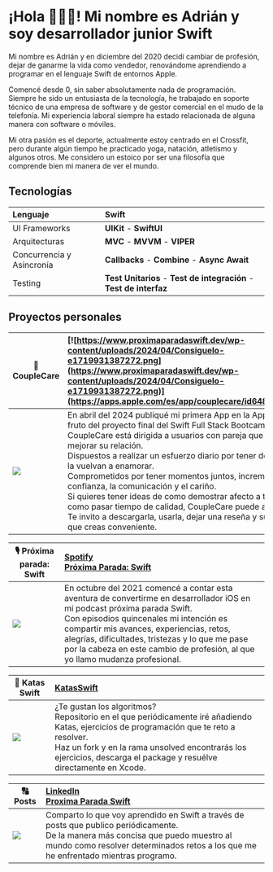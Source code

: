 # ¡Hola 🙋🏻‍♂️! Mi nombre es Adrián y soy desarrollador junior Swift

Mi nombre es Adrián y en diciembre del 2020 decidí cambiar de profesión, dejar de ganarme la vida como vendedor, renovándome aprendiendo a programar en el lenguaje Swift de entornos Apple.

Comencé desde 0, sin saber absolutamente nada de programación. Siempre he sido un entusiasta de la tecnología, he trabajado en soporte técnico de una empresa de software y de gestor comercial en el mudo de la telefonía. Mi experiencia laboral siempre ha estado relacionada de alguna manera con software o móviles. 

Mi otra pasión es el deporte, actualmente estoy centrado en el Crossfit, pero durante algún tiempo he practicado yoga, natación, atletismo y algunos otros. Me considero un estoico por ser una filosofía que comprende bien mi manera de ver el mundo.


## Tecnologías
|Lenguaje| **Swift**| 
|:--------|:-------|
|UI Frameworks| **UIKit** - **SwiftUI**|
|Arquitecturas| **MVC** - **MVVM** - **VIPER**|
|Concurrencia y Asincronía| **Callbacks** - **Combine** - **Async Await**|
|Testing| **Test Unitarios** - **Test de integración** - **Test de interfaz**|

## Proyectos personales

|**🩶 CoupleCare**| [![https://www.proximaparadaswift.dev/wp-content/uploads/2024/04/Consiguelo-e1719931387272.png](https://www.proximaparadaswift.dev/wp-content/uploads/2024/04/Consiguelo-e1719931387272.png)](https://apps.apple.com/es/app/couplecare/id6480206315)|
|---|:---|
|[![](https://www.proximaparadaswift.dev/wp-content/uploads/2024/03/196.png)](https://apps.apple.com/es/app/couplecare/id6480206315) |En abril del 2024 publiqué mi primera App en la AppStore, fruto del proyecto final del Swift Full Stack Bootcamp 2023.<br> CoupleCare está dirigida a usuarios con pareja que deseen mejorar su relación.<br>Dispuestos a realizar un esfuerzo diario por tener detalles que la vuelvan a enamorar.<br>Comprometidos por tener momentos juntos, incrementar confianza, la comunicación y el cariño.<br>Si quieres tener ideas de como demostrar afecto a tu pareja y como pasar tiempo de calidad, CoupleCare puede ayudarte.<br>Te invito a descargarla, usarla, dejar una reseña y sugerirme lo que creas conveniente.|


|**🎙️ Próxima parada: Swift**| [Spotify](https://podcasters.spotify.com/pod/show/adrintro)<br>[Próxima Parada: Swift](https://www.proximaparadaswift.dev/episodios-podcast/)|
|---|:---|
|![](https://www.proximaparadaswift.dev/wp-content/uploads/2024/06/8466462E-6E98-4376-B4C8-AF7882AD9ED7_1_105_c-e1719930169596.jpeg)|En octubre del 2021 comencé a contar esta aventura de convertirme en desarrollador iOS en mi podcast próxima parada Swift.<br> Con episodios quincenales mi intención es compartir mis avances, experiencias, retos, alegrías, dificultades, tristezas y lo que me pase por la cabeza en este cambio de profesión, al que yo llamo mudanza profesional.|

|🥋 Katas Swift|[KatasSwift](https://github.com/airaizos/KatasSwift)|
|---|:---|
|![](https://www.proximaparadaswift.dev/wp-content/uploads/2023/09/swiftLogo-e1719931235244.png)|¿Te gustan los algoritmos?<br>Repositorio en el que periódicamente iré añadiendo Katas, ejercicios de programación que te reto a resolver.<br> Haz un fork y en la rama unsolved encontrarás los ejercicios, descarga el package y resuélve directamente en Xcode.

|**🔠 Posts**|[LinkedIn](https://www.linkedin.com/in/airaizos/recent-activity/all/)<br>[Proxima Parada Swift](https://www.proximaparadaswift.dev/posts/)
|---|:---|
|![](https://www.proximaparadaswift.dev/wp-content/uploads/2023/09/airaizos_icon_logo_of_a_diary_written_with_programming_language_c2694e43-2cf0-4a88-90ea-26ee071fcccd-1-e1719931216102.png)|Comparto lo que voy aprendido en Swift a través de posts que publico periódicamente. <br>De la manera más concisa que puedo muestro al mundo como resolver determinados retos a los que me he enfrentado mientras programo.|





